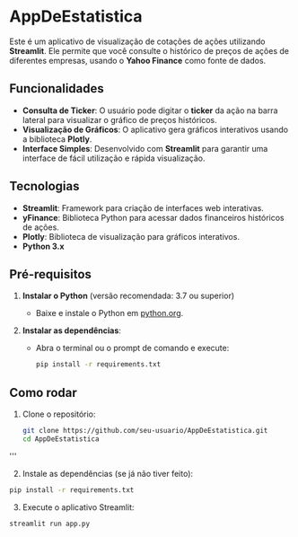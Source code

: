 # AppDeEstatistica

Este é um aplicativo de visualização de cotações de ações utilizando **Streamlit**. Ele permite que você consulte o histórico de preços de ações de diferentes empresas, usando o **Yahoo Finance** como fonte de dados.

## Funcionalidades

- **Consulta de Ticker**: O usuário pode digitar o **ticker** da ação na barra lateral para visualizar o gráfico de preços históricos.
- **Visualização de Gráficos**: O aplicativo gera gráficos interativos usando a biblioteca **Plotly**.
- **Interface Simples**: Desenvolvido com **Streamlit** para garantir uma interface de fácil utilização e rápida visualização.

## Tecnologias

- **Streamlit**: Framework para criação de interfaces web interativas.
- **yFinance**: Biblioteca Python para acessar dados financeiros históricos de ações.
- **Plotly**: Biblioteca de visualização para gráficos interativos.
- **Python 3.x**

## Pré-requisitos

1. **Instalar o Python** (versão recomendada: 3.7 ou superior)
   - Baixe e instale o Python em [python.org](https://www.python.org/downloads/).

2. **Instalar as dependências**:
   - Abra o terminal ou o prompt de comando e execute:
     ```sh
     pip install -r requirements.txt
     ```

## Como rodar

1. Clone o repositório:
   ```sh
   git clone https://github.com/seu-usuario/AppDeEstatistica.git
   cd AppDeEstatistica
'''

2. Instale as dependências (se já não tiver feito):
```sh
pip install -r requirements.txt
```
3. Execute o aplicativo Streamlit:
```sh
streamlit run app.py
```
